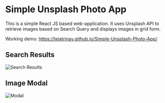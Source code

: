 # Simple Unsplash Photo App

This is a simple React JS based web-application. It uses Unsplash API to retrieve images based on Search Query and displays images in grid form.


Working demo:  https://tejatrinay.github.io/Simple-Unsplash-Photo-App/

## Search Results
![Search Results](https://github.com/TejaTrinay/Simple-Unsplash-Photo-App/images/screenshot1.JPG)

## Image Modal
![Modal](https://github.com/TejaTrinay/Simple-Unsplash-Photo-App/images/screenshot2.JPG)